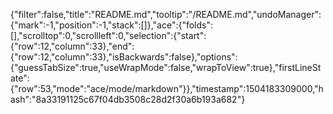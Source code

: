 {"filter":false,"title":"README.md","tooltip":"/README.md","undoManager":{"mark":-1,"position":-1,"stack":[]},"ace":{"folds":[],"scrolltop":0,"scrollleft":0,"selection":{"start":{"row":12,"column":33},"end":{"row":12,"column":33},"isBackwards":false},"options":{"guessTabSize":true,"useWrapMode":false,"wrapToView":true},"firstLineState":{"row":53,"mode":"ace/mode/markdown"}},"timestamp":1504183309000,"hash":"8a33191125c67f04db3508c28d2f30a6b193a682"}